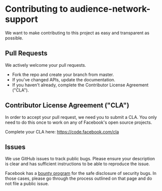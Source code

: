 <H1>Contributing to audience-network-support</H1>
We want to make contributing to this project as easy and transparent as possible.

<h2>Pull Requests</h2>

We actively welcome your pull requests.

<ul>
<li>Fork the repo and create your branch from master.</li>
<li>If you've changed APIs, update the documentation.</li>
<li>If you haven't already, complete the Contributor License Agreement ("CLA").</li>
</ul>

<h2>Contributor License Agreement ("CLA")</h2>

In order to accept your pull request, we need you to submit a CLA. You only need to do this once to work on any of Facebook's open source projects.

Complete your CLA here: <a href="https://code.facebook.com/cla">https://code.facebook.com/cla</a>

<h2>Issues</h2>

We use GitHub issues to track public bugs. Please ensure your description is clear and has sufficient instructions to be able to reproduce the issue.

Facebook has a <a href="https://www.facebook.com/whitehat">bounty program</a> for the safe disclosure of security bugs. In those cases, please go through the process outlined on that page and do not file a public issue.
